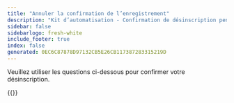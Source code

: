 ```yaml
---
title: "Annuler la confirmation de l’enregistrement"
description: "Kit d’automatisation - Confirmation de désinscription pendant les heures de bureau"
sidebar: false
sidebarlogo: fresh-white
include_footer: true
index: false
generated: 0EC6C87878D97132CB5E26CB117387283315219D
---
```


Veuillez utiliser les questions ci-dessous pour confirmer votre désinscription.

{{<questions name="/content/fr/office-hours/unregister-confirm.json" completed="Merci d’avoir complété la confirmation de désinscription" shownavigationbuttons="false" locale="fr">}}
